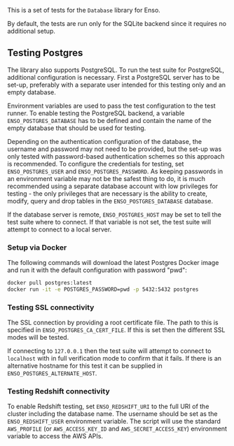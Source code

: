 This is a set of tests for the `Database` library for Enso.

By default, the tests are run only for the SQLite backend since it requires no
additional setup.

## Testing Postgres

The library also supports PostgreSQL. To run the test suite for PostgreSQL,
additional configuration is necessary. First a PostgreSQL server has to be
set-up, preferably with a separate user intended for this testing only and an
empty database.

Environment variables are used to pass the test configuration to the test
runner. To enable testing the PostgreSQL backend, a variable
`ENSO_POSTGRES_DATABASE` has to be defined and contain the name of the empty
database that should be used for testing.

Depending on the authentication configuration of the database, the username and
password may not need to be provided, but the set-up was only tested with
password-based authentication schemes so this approach is recommended. To
configure the credentials for testing, set `ENSO_POSTGRES_USER` and
`ENSO_POSTGRES_PASSWORD`. As keeping passwords in an environment variable may
not be the safest thing to do, it is much recommended using a separate database
account with low privileges for testing - the only privileges that are necessary
is the ability to create, modify, query and drop tables in the
`ENSO_POSTGRES_DATABASE` database.

If the database server is remote, `ENSO_POSTGRES_HOST` may be set to tell the
test suite where to connect. If that variable is not set, the test suite will
attempt to connect to a local server.

### Setup via Docker

The following commands will download the latest Postgres Docker image and run it
with the default configuration with password "pwd":

```sh
docker pull postgres:latest
docker run -it -e POSTGRES_PASSWORD=pwd -p 5432:5432 postgres
```

### Testing SSL connectivity

The SSL connection by providing a root certificate file. The path to this is
specified in `ENSO_POSTGRES_CA_CERT_FILE`. If this is set then the different SSL
modes will be tested.

If connecting to `127.0.0.1` then the test suite will attempt to connect to
`localhost` with in full verification mode to confirm that it fails. If there is
an alternative hostname for this test it can be supplied in
`ENSO_POSTGRES_ALTERNATE_HOST`.

### Testing Redshift connectivity

To enable Redshift testing, set `ENSO_REDSHIFT_URI` to the full URI of the
cluster including the database name. The username should be set as the
`ENSO_REDSHIFT_USER` environment variable. The script will use the standard
`AWS_PROFILE` (or `AWS_ACCESS_KEY_ID` and `AWS_SECRET_ACCESS_KEY`) environment
variable to access the AWS APIs.

